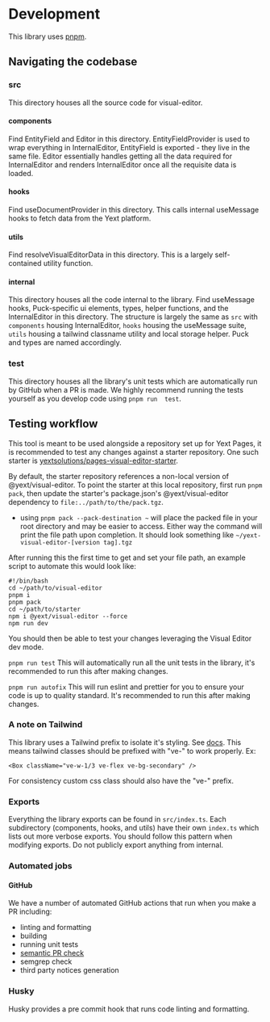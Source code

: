 # Development

This library uses [pnpm](https://pnpm.io/).

## Navigating the codebase

### src

This directory houses all the source code for visual-editor.

#### components

Find EntityField and Editor in this directory.
EntityFieldProvider is used to wrap everything in InternalEditor, EntityField is exported - they live in the same file.
Editor essentially handles getting all the data required for InternalEditor and renders
InternalEditor once all the requisite data is loaded.

#### hooks

Find useDocumentProvider in this directory. This calls internal useMessage hooks to fetch data
from the Yext platform.

#### utils

Find resolveVisualEditorData in this directory. This is a largely self-contained utility function.

#### internal

This directory houses all the code internal to the library. Find useMessage hooks, Puck-specific
ui elements, types, helper functions, and the InternalEditor in this directory. The structure is
largely the same as `src` with `components` housing InternalEditor, `hooks` housing the useMessage
suite, `utils` housing a tailwind classname utility and local storage helper. Puck and types are
named accordingly.

### test

This directory houses all the library's unit tests which are automatically run by GitHub when
a PR is made. We highly recommend running the tests yourself as you develop code using `pnpm run 
test`.

## Testing workflow

This tool is meant to be used alongside a repository set up for Yext Pages, it is recommended to
test any changes against a starter repository. One such starter is
[yextsolutions/pages-visual-editor-starter](https://github.com/yextsolutions/pages-visual-editor-starter).

By default, the starter repository references a non-local version of @yext/visual-editor.
To point the starter at this local repository, first run `pnpm pack`, then update the starter's
package.json's @yext/visual-editor dependency to `file:../path/to/the/pack.tgz`.

- using `pnpm pack --pack-destination ~` will place the packed file in your root directory and
  may be easier to access. Either way the command will print the file path upon completion. It
  should look something like `~/yext-visual-editor-[version tag].tgz`

After running this the first time to get and set your file path, an example script to automate this
would look like:

```shell
#!/bin/bash
cd ~/path/to/visual-editor
pnpm i
pnpm pack
cd ~/path/to/starter
npm i @yext/visual-editor --force
npm run dev
```

You should then be able to test your changes leveraging the Visual Editor dev mode.

`pnpm run test`
This will automatically run all the unit tests in the library, it's recommended to run this
after making changes.

`pnpm run autofix`
This will run eslint and prettier for you to ensure your code is up to quality standard. It's
recommended to run this after making changes.

### A note on Tailwind

This library uses a Tailwind prefix to isolate it's styling. See [docs](https://tailwindcss.com/docs/configuration#prefix).
This means tailwind classes should be prefixed with "ve-" to work properly. Ex:

```tsx
<Box className="ve-w-1/3 ve-flex ve-bg-secondary" />
```

For consistency custom css class should also have the "ve-" prefix.

### Exports

Everything the library exports can be found in `src/index.ts`. Each subdirectory (components,
hooks, and utils) have their own `index.ts` which lists out more verbose exports. You should
follow this pattern when modifying exports. Do not publicly export anything from internal.

### Automated jobs

#### GitHub

We have a number of automated GitHub actions that run when you make a PR including:

- linting and formatting
- building
- running unit tests
- [semantic PR check](https://github.com/marketplace/actions/semantic-pull-request)
- semgrep check
- third party notices generation

### Husky

Husky provides a pre commit hook that runs code linting and formatting.
